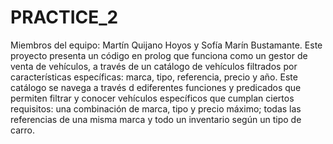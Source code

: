 # PRACTICE_2
Miembros del equipo: Martín Quijano Hoyos y Sofía Marín Bustamante.
Este proyecto presenta un código en prolog que funciona como un gestor de venta de vehículos, a través de un catálogo de vehículos filtrados por características específicas: marca, tipo, referencia, precio y año.
Este catálogo se navega a través d ediferentes funciones y predicados que permiten filtrar y conocer vehículos específicos que cumplan ciertos requisitos: una combinación de marca, tipo y precio máximo; todas las referencias de una misma marca y todo un inventario según un tipo de carro. 
